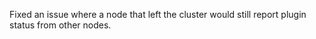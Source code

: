 Fixed an issue where a node that left the cluster would still report plugin status from other nodes.
